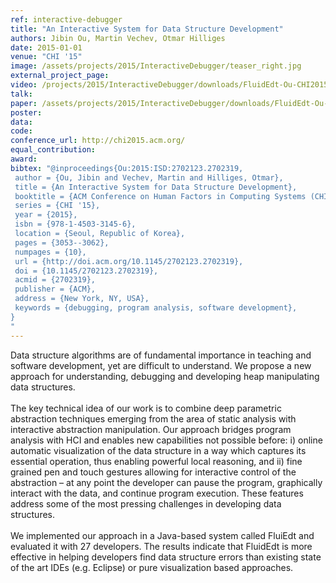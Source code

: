 ```yaml
---
ref: interactive-debugger
title: "An Interactive System for Data Structure Development"
authors: Jibin Ou, Martin Vechev, Otmar Hilliges
date: 2015-01-01
venue: "CHI '15"
image: /assets/projects/2015/InteractiveDebugger/teaser_right.jpg
external_project_page: 
video: /projects/2015/InteractiveDebugger/downloads/FluidEdt-Ou-CHI2015.mp4
talk: 
paper: /assets/projects/2015/InteractiveDebugger/downloads/FluidEdt-Ou-CHI2015.pdf
poster: 
data: 
code: 
conference_url: http://chi2015.acm.org/
equal_contribution: 
award: 
bibtex: "@inproceedings{Ou:2015:ISD:2702123.2702319,
 author = {Ou, Jibin and Vechev, Martin and Hilliges, Otmar},
 title = {An Interactive System for Data Structure Development},
 booktitle = {ACM Conference on Human Factors in Computing Systems (CHI)},
 series = {CHI '15},
 year = {2015},
 isbn = {978-1-4503-3145-6},
 location = {Seoul, Republic of Korea},
 pages = {3053--3062},
 numpages = {10},
 url = {http://doi.acm.org/10.1145/2702123.2702319},
 doi = {10.1145/2702123.2702319},
 acmid = {2702319},
 publisher = {ACM},
 address = {New York, NY, USA},
 keywords = {debugging, program analysis, software development},
}
"
---
```

Data structure algorithms are of fundamental importance in
teaching and software development, yet are difficult to understand.
We propose a new approach for understanding, debugging
and developing heap manipulating data structures.<br/><br/>The key technical idea of our work is to combine deep parametric
abstraction techniques emerging from the area of static
analysis with interactive abstraction manipulation. Our approach
bridges program analysis with HCI and enables new
capabilities not possible before: i) online automatic visualization
of the data structure in a way which captures its essential
operation, thus enabling powerful local reasoning, and ii) fine
grained pen and touch gestures allowing for interactive control
of the abstraction – at any point the developer can pause
the program, graphically interact with the data, and continue
program execution. These features address some of the most
pressing challenges in developing data structures.<br/><br/>We implemented our approach in a Java-based system called FluiEdt and evaluated it with 27 developers. The results indicate that FluidEdt is more effective in helping developers find data structure errors than existing state of the art IDEs (e.g. Eclipse) or pure visualization based approaches.
